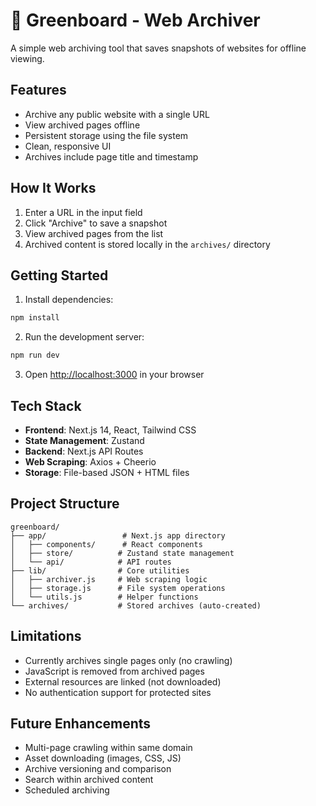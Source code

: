 # 🌿 Greenboard - Web Archiver

A simple web archiving tool that saves snapshots of websites for offline viewing.

## Features

- Archive any public website with a single URL
- View archived pages offline
- Persistent storage using the file system
- Clean, responsive UI
- Archives include page title and timestamp

## How It Works

1. Enter a URL in the input field
2. Click "Archive" to save a snapshot
3. View archived pages from the list
4. Archived content is stored locally in the `archives/` directory

## Getting Started

1. Install dependencies:
```bash
npm install
```

2. Run the development server:
```bash
npm run dev
```

3. Open [http://localhost:3000](http://localhost:3000) in your browser

## Tech Stack

- **Frontend**: Next.js 14, React, Tailwind CSS
- **State Management**: Zustand
- **Backend**: Next.js API Routes
- **Web Scraping**: Axios + Cheerio
- **Storage**: File-based JSON + HTML files

## Project Structure

```
greenboard/
├── app/                 # Next.js app directory
│   ├── components/      # React components
│   ├── store/          # Zustand state management
│   └── api/            # API routes
├── lib/                # Core utilities
│   ├── archiver.js     # Web scraping logic
│   ├── storage.js      # File system operations
│   └── utils.js        # Helper functions
└── archives/           # Stored archives (auto-created)
```

## Limitations

- Currently archives single pages only (no crawling)
- JavaScript is removed from archived pages
- External resources are linked (not downloaded)
- No authentication support for protected sites

## Future Enhancements

- Multi-page crawling within same domain
- Asset downloading (images, CSS, JS)
- Archive versioning and comparison
- Search within archived content
- Scheduled archiving 